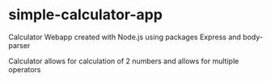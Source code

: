 # simple-calculator-app
 
Calculator Webapp created with Node.js using packages Express and body-parser

Calculator allows for calculation of 2 numbers and allows for multiple operators